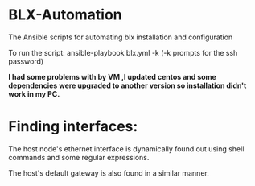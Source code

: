 # BLX-Automation
The Ansible scripts for automating blx installation and configuration

To run the script:
ansible-playbook blx.yml -k (-k prompts for the ssh password)

**I had some problems with by VM ,I updated centos and some dependencies were upgraded to another version so installation didn't work in my PC.**

# Finding interfaces:

The host node's ethernet interface is dynamically found out using shell commands and some regular expressions.

The host's default gateway is also found in a similar manner.


